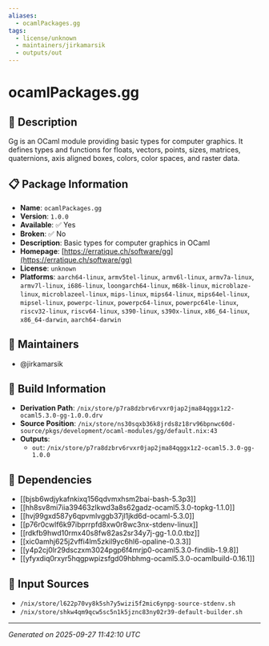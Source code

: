 ```yaml
---
aliases:
  - ocamlPackages.gg
tags:
  - license/unknown
  - maintainers/jirkamarsik
  - outputs/out
---
```


# ocamlPackages.gg

## 📝 Description

Gg is an OCaml module providing basic types for computer graphics. It
defines types and functions for floats, vectors, points, sizes,
matrices, quaternions, axis aligned boxes, colors, color spaces, and
raster data.


## 📋 Package Information

- **Name**: `ocamlPackages.gg`
- **Version**: `1.0.0`
- **Available**: ✅ Yes
- **Broken**: ✅ No
- **Description**: Basic types for computer graphics in OCaml
- **Homepage**: [https://erratique.ch/software/gg](https://erratique.ch/software/gg)
- **License**: `unknown`
- **Platforms**: `aarch64-linux`, `armv5tel-linux`, `armv6l-linux`, `armv7a-linux`, `armv7l-linux`, `i686-linux`, `loongarch64-linux`, `m68k-linux`, `microblaze-linux`, `microblazeel-linux`, `mips-linux`, `mips64-linux`, `mips64el-linux`, `mipsel-linux`, `powerpc-linux`, `powerpc64-linux`, `powerpc64le-linux`, `riscv32-linux`, `riscv64-linux`, `s390-linux`, `s390x-linux`, `x86_64-linux`, `x86_64-darwin`, `aarch64-darwin`
## 👥 Maintainers

- @jirkamarsik


## 🔧 Build Information

- **Derivation Path**: `/nix/store/p7ra8dzbrv6rvxr0jap2jma84qggx1z2-ocaml5.3.0-gg-1.0.0.drv`
- **Source Position**: `/nix/store/ns30sqxb36k8jrds8z18rv96bpnwc60d-source/pkgs/development/ocaml-modules/gg/default.nix:43`
- **Outputs**:
  - `out`:  `/nix/store/p7ra8dzbrv6rvxr0jap2jma84qggx1z2-ocaml5.3.0-gg-1.0.0`

## 🔗 Dependencies

- [[bjsb6wdjykafnkixq156qdvmxhsm2bai-bash-5.3p3]]
- [[hh8sv8mi7iia39463zlkwd3a8s62gadz-ocaml5.3.0-topkg-1.1.0]]
- [[hvj99gxd587y6qpvmlvggb37jl1jkd6d-ocaml-5.3.0]]
- [[p76r0cwlf6k97ibprrpfd8xw0r8wc3nx-stdenv-linux]]
- [[rdkfb9hwd10rmx40s8fw82as2sr34y7j-gg-1.0.0.tbz]]
- [[xic0amhj625j2vffi4lm5zkil9yc6hl6-opaline-0.3.3]]
- [[y4p2cj0lr29dsczxm3024pgp6f4mrjp0-ocaml5.3.0-findlib-1.9.8]]
- [[yfyxdiq0rxyr5hqgpwpizsfgd09hbhmg-ocaml5.3.0-ocamlbuild-0.16.1]]

## 📁 Input Sources

- `/nix/store/l622p70vy8k5sh7y5wizi5f2mic6ynpg-source-stdenv.sh`
- `/nix/store/shkw4qm9qcw5sc5n1k5jznc83ny02r39-default-builder.sh`

---
*Generated on 2025-09-27 11:42:10 UTC*
